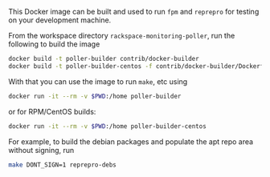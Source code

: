This Docker image can be built and used to run `fpm` and `reprepro` for testing on your development machine.

From the workspace directory `rackspace-monitoring-poller`, run the following to build the image

```bash
docker build -t poller-builder contrib/docker-builder
docker build -t poller-builder-centos -f contrib/docker-builder/Dockerfile.centos7 contrib/docker-builder
```

With that you can use the image to run `make`, etc using

```bash
docker run -it --rm -v $PWD:/home poller-builder
```

or for RPM/CentOS builds:

```bash
docker run -it --rm -v $PWD:/home poller-builder-centos
```

For example, to build the debian packages and populate the apt repo area without signing, run

```bash
make DONT_SIGN=1 reprepro-debs
```